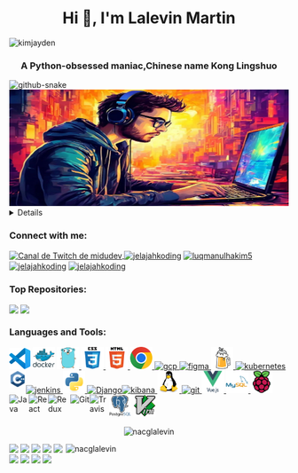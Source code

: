 <h1 align="center">Hi 👋, I'm Lalevin Martin</h1>
<p align="left"> <img src="https://komarev.com/ghpvc/?username=Lalevin&label=Profile%20views&color=0e75b6&style=flat" alt="kimjayden" /> </p>
<h3 align="center">A Python-obsessed maniac,Chinese name Kong Lingshuo</h3>
</div>
<picture>
  <source media="(prefers-color-scheme: dark)" srcset="https://github.com/nacglalevin/nacglalevin/blob/output/github-contribution-grid-snake-dark.svg" />
  <source media="(prefers-color-scheme: light)" srcset="https://github.com/nacglalevin/nacglalevin/blob/output/github-contribution-grid-snake.svg" />
  <img alt="github-snake" src="github-snake.svg" />
</picture></br>
 <img src="https://github.com/nacglalevin/nacglalevin/blob/main/1717817723207_edit_131919396324140.jpg" alt="Lalevin" width="600" height="
210"/> </a> 
 <details>

- 👔 Worked as a penetration testing engineer at Nack Morunion

- 🤖  Managing Engineering Team NACG-Mohr Union

- 🏢 I’m also work as Engineering Manage

- 🎓 I often help IT companies find vulnerabilities

- ✉️ Ask me about Attack program Virus samples

- 📬 How to reach me rsjdcl@gmail.com

- 🎮 Fun Fact I love playing computer games
</details>
<h3 align="left">Connect with me:</h3>
<p align="left">
   <a href="https://twitch.tv/nacgLalevin" target="blank">
 <img align="center" src="https://upload.wikimedia.org/wikipedia/commons/c/ce/Twitch_logo_2019.svg" alt="Canal de Twitch de midudev" height="30" width="40" />
  </a>
<a href="https://twitter.com/Lalevin227167" target="blank"><img align="center" src="https://raw.githubusercontent.com/rahuldkjain/github-profile-readme-generator/master/src/images/icons/Social/twitter.svg" alt="jelajahkoding" height="30" width="40" /></a>
<a href="https://www.linkedin.com/in/lalevin-martin-303508308" target="blank"><img align="center" src="https://raw.githubusercontent.com/rahuldkjain/github-profile-readme-generator/master/src/images/icons/Social/linked-in-alt.svg" alt="luqmanulhakim5" height="30" width="40" /></a>
<a href="https://www.instagram.com/nacglalevin/" target="blank"><img align="center" src="https://raw.githubusercontent.com/rahuldkjain/github-profile-readme-generator/master/src/images/icons/Social/instagram.svg" alt="jelajahkoding" height="30" width="40" /></a>
<a href="https://www.youtube.com/@LalevinMartin-tm1ps" target="blank"><img align="center" src="https://raw.githubusercontent.com/rahuldkjain/github-profile-readme-generator/master/src/images/icons/Social/youtube.svg" alt="jelajahkoding" height="30" width="40" /></a>
</p>

<h3 align="left">Top Repositories:</h3>
<img align="center" src="https://github-readme-stats.vercel.app/api/pin/?username=nacglalevin&repo=hacker&theme=monokai" />
<img align="center" src="https://github-readme-stats.vercel.app/api/pin/?username=nacglalevin&repo=ddos&theme=monokai" /><h3 align="left">Languages and Tools:</h3>
<p align="left"> <a  <img  src="https://raw.githubusercontent.com/devicons/devicon/master/icons/vuejs/vuejs-original-wordmark.svg" alt="vuejs" width="40" height="40"/> <img src="https://raw.githubusercontent.com/github/explore/80688e429a7d4ef2fca1e82350fe8e3517d3494d/topics/visual-studio-code/visual-studio-code.png" alt="Visual Studio Code"" width="38" height="38"/> <img src="https://raw.githubusercontent.com/devicons/devicon/master/icons/docker/docker-original-wordmark.svg" alt="docker" width="40" height="40"/> </a> <a href="https://expressjs.com" target="_blank" rel="noreferrer">  <img  src="https://raw.githubusercontent.com/devicons/devicon/master/icons/go/go-original.svg" alt="go" width="40" height="40"/> </a> <a href="https://grafana.com" target="_blank" rel="noreferrer"> <img 
src="https://raw.githubusercontent.com/devicons/devicon/master/icons/css3/css3-original-wordmark.svg" alt="css" width="40" height="40"/> </a> <a href="http://www.css3.com" target="_blank" rel="noreferrer"> <img src="https://raw.githubusercontent.com/devicons/devicon/master/icons/html5/html5-original-wordmark.svg" alt="html5" width="40" height="40"/> </a> <a href="https://developer.mozilla.org/en-US/docs/Web/JavaScript" target="_blank" rel="noreferrer"> <img   src="https://github.com/github/explore/blob/main/topics/chrome/chrome.png" alt="chrome"" width="40" height="40"/>  <img 
 <img src="https://www.vectorlogo.zone/logos/google_cloud/google_cloud-icon.svg" alt="gcp" width="40" height="40"/>  <img 
src="https://www.vectorlogo.zone/logos/figma/figma-icon.svg" alt="figma" width="40" height="40"/>  <img   src="https://github.com/github/explore/blob/main/topics/homebrew/homebrew.png" alt="homebrew""
width="40" height="40"/> 
 <img   src="https://www.vectorlogo.zone/logos/kubernetes/kubernetes-icon.svg" alt="kubernetes" width="40" height="40"/>  <img src="https://www.vectorlogo.zone/logos/jenkins/jenkins-icon.svg" alt="jenkins" width="40" height="40"/> </a> <a href="https://kafka.apache.org/" target="_blank" rel="noreferrer"> <img src="https://raw.githubusercontent.com/devicons/devicon/master/icons/python/python-original.svg" alt="Python" width="40" height="40"/>
<img src="https://cdn.worldvectorlogo.com/logos/django.svg" alt="Django" width="40" height="40"/><img src="https://www.vectorlogo.zone/logos/elasticco_kibana/elasticco_kibana-icon.svg" alt="kibana" width="40" height="40"/> </a> <a href="https://kubernetes.io" target="_blank" rel="noreferrer"> <img align="left" alt="cpp" width="30" src="https://github.com/github/explore/blob/main/topics/cpp/cpp.png?raw=true" /><img src="https://raw.githubusercontent.com/devicons/devicon/master/icons/linux/linux-original.svg" alt="linux" width="40" height="40"/> </a> <a href="https://mariadb.org/" target="_blank" rel="noreferrer"> <img  src="https://www.vectorlogo.zone/logos/git-scm/git-scm-icon.svg" alt="git" width="40" height="40"/>  <img   src="https://raw.githubusercontent.com/devicons/devicon/master/icons/vuejs/vuejs-original-wordmark.svg" alt="vuejs" width="40" height="40"/>  <img src="https://raw.githubusercontent.com/devicons/devicon/master/icons/mysql/mysql-original-wordmark.svg" alt="mysql" width="40" height="40"/> </a> <a href="https://nestjs.com/" target="_blank" rel="noreferrer"> <img src="https://raw.githubusercontent.com/devicons/devicon/master/icons/raspberrypi/raspberrypi-original.svg" alt="raspberrypi" width="40" height="40"/> </a> <img width="35" title="Java" align="left" src="https://raw.githubusercontent.com/rahulbanerjee26/githubAboutMeGenerator/main/icons/java.svg"><img src="https://raw.githubusercontent.com/devicons/devicon/master/icons/postgresql/postgresql-original-wordmark.svg" alt="postgresql" width="40" height="40"/> </a> <a href="https://postman.com" target="_blank" rel="noreferrer">  
<img width="35" title="React" align="left" src="https://raw.githubusercontent.com/rahulbanerjee26/githubAboutMeGenerator/main/icons/reactjs.svg">
<img width="40" title="Redux" align="left" src="https://raw.githubusercontent.com/rahulbanerjee26/githubAboutMeGenerator/main/icons/redux.svg"><img src="https://github.com/github/explore/blob/main/topics/vim/vim.png?raw=true" alt="vim"" width="40" height="40"/> <img width="35" title="Git" align="left" src="https://raw.githubusercontent.com/rahulbanerjee26/githubAboutMeGenerator/main/icons/redis.svg"><img width="35" title="Nodejs" align="left"<img src="https://www.vectorlogo.zone/logos/travis-ci/travis-ci-icon.svg" alt="Travis CI" width="35" height="35"/></a> </a> </p>
<p align='center'>
 <img align="center" src="https://github-readme-stats.vercel.app/api/top-langs/?username=nacglalevin&langs_count=10&theme=transparent&layout=compact" alt="nacglalevin" />
</p>
<p><img align="right" width="402" height="158" src="https://github-readme-streak-stats.herokuapp.com/?user=nacglalevin&theme=blueberry-duo" alt="nacglalevin" /></p>
     </div>

[![](https://img.shields.io/badge/-Pascal-3065A6?style=flat-square)](https://www.freepascal.org/)
[![](https://img.shields.io/badge/-Java-red?style=flat-square&logo=openjdk&logoColor=black)](https://www.oracle.com/java/)
[![](https://img.shields.io/badge/-PHP-informational?style=flat-square&logo=php&logoColor=white)](https://www.php.net/)
[![](https://img.shields.io/badge/-JavaScript-114514?style=flat-square&logo=javascript&logoColor=white)](https://www.ecma-international.org/)
[![](https://img.shields.io/badge/-Vue.js-4fc08d?style=flat-square&logo=vue.js&logoColor=ffffff)](https://vuejs.org/)
[![](https://img.shields.io/badge/-Go-04ABD7?style=flat-square&logo=go&logoColor=black)](https://golang.org/)
[![](https://img.shields.io/badge/-Dart-04589C?style=flat-square&logo=dart&logoColor=white)](https://dart.dev/)
[![](https://img.shields.io/badge/-Latex-008080?style=flat-square&logo=latex&logoColor=white)](https://www.latex-project.org/)
[![](https://img.shields.io/badge/-Python-4381b3?style=flat-square&logo=python&logoColor=white)](https://www.python.org/)

</details>



